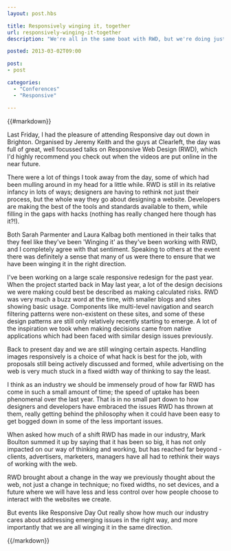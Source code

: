 ```yaml
---
layout: post.hbs

title: Responsively winging it, together
url: responsively-winging-it-together
description: "We're all in the same boat with RWD, but we're doing just fine so far."

posted: 2013-03-02T09:00

post:
- post

categories:
  - "Conferences"
  - "Responsive"

---
```


{{#markdown}}

Last Friday, I had the pleasure of attending Responsive day out down in Brighton.  Organised by Jeremy Keith and the guys at Clearleft, the day was full of great, well focussed talks on Responsive Web Design (RWD), which I'd highly recommend you check out when the videos are put online in the near future.

There were a lot of things I took away from the day, some of which had been mulling around in my head for a little while.  RWD is still in its relative infancy in lots of ways;  designers are having to rethink not just their process, but the whole way they go about designing a website. Developers are making the best of the tools and standards available to them, while filling in the gaps with hacks (nothing has really changed here though has it?!).

Both Sarah Parmenter and Laura Kalbag both mentioned in their talks that they feel like they've been 'Winging it' as they've been working with RWD, and I completely agree with that sentiment.  Speaking to others at the event there was definitely a sense that many of us were there to ensure that we have been winging it in the right direction.

I've been working on a large scale responsive redesign for the past year. When the project started back in May last year, a lot of the design decisions we were making could best be described as making calculated risks.  RWD was very much a buzz word at the time, with smaller blogs and sites showing basic usage.  Components like multi-level navigation and search filtering patterns were non-existent on these sites, and some of these design patterns are still only relatively recently starting to emerge.  A lot of the inspiration we took when making decisions came from native applications which had been faced with similar design issues previously.

Back to present day and we are still winging certain aspects.  Handling images responsively is a choice of what hack is best for the job, with proposals still being actively discussed and formed, while advertising on the web is very much stuck in a fixed width way of thinking to say the least.

I think as an industry we should be immensely proud of how far RWD has come in such a small amount of time;  the speed of uptake has been phenomenal over the last year.  That is in no small part down to how designers and developers have embraced the issues RWD has thrown at them, really getting behind the philosophy when it could have been easy to get bogged down in some of the less important issues.

When asked how much of a shift RWD has made in our industry, Mark Boulton summed it up by saying that it has been so big, it has not only impacted on our way of thinking and working, but has reached far beyond - clients, advertisers, marketers, managers have all had to rethink their ways of working with the web.

RWD brought about a change in the way we previously thought about the web, not just a change in technique; no fixed widths, no set devices, and a future where we will have less and less control over how people choose to interact with the websites we create.

But events like Responsive Day Out really show how much our industry cares about addressing emerging issues in the right way, and more importantly that we are all winging it in the same direction.

{{/markdown}}